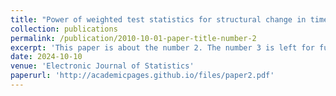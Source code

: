 ```yaml
---
title: "Power of weighted test statistics for structural change in time series"
collection: publications
permalink: /publication/2010-10-01-paper-title-number-2
excerpt: 'This paper is about the number 2. The number 3 is left for future work.'
date: 2024-10-10
venue: 'Electronic Journal of Statistics'
paperurl: 'http://academicpages.github.io/files/paper2.pdf'
---
```


